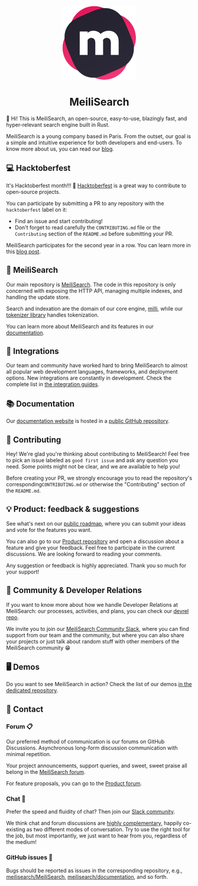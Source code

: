 <p align="center">
  <img src="https://raw.githubusercontent.com/meilisearch/devrel/main/assets/meilisearch-icon.svg" alt="MeiliSearch" width="200" height="200" />
</p>

<h1 align="center">MeiliSearch</h1>

👋  Hi! This is MeiliSearch, an open-source, easy-to-use, blazingly fast, and hyper-relevant search engine built in Rust.

MeiliSearch is a young company based in Paris. From the outset, our goal is a simple and intuitive experience for both developers and end-users. To know more about us, you can read our [blog](https://blog.meilisearch.com/).

## 💻 Hacktoberfest

It's Hacktoberfest month!!! 🥳 [Hacktoberfest](https://hacktoberfest.digitalocean.com/) is a great way to contribute to open-source projects. 

You can participate by submitting a PR to any repository with the `hacktoberfest` label on it:
- Find an issue and start contributing! 
- Don't forget to read carefully the `CONTRIBUTING.md` file or the `Contributing` section of the `README.md` before submitting your PR.

MeiliSearch participates for the second year in a row. You can learn more in this [blog post](https://blog.meilisearch.com/contribute-hacktoberfest-2021/). 



## 🔎 MeiliSearch

Our main repository is [MeiliSearch](https://github.com/meilisearch/MeiliSearch). The code in this repository is only concerned with  exposing the HTTP API, managing multiple indexes, and handling the update store.

Search and indexation are the domain of our core engine, [milli](https://github.com/meilisearch/milli/), while our [tokenizer library](https://github.com/meilisearch/Tokenizer) handles tokenization.

You can learn more about MeiliSearch and its features in our [documentation](https://docs.meilisearch.com). 


## 🔗 Integrations 

Our team and community have worked hard to bring MeiliSearch to almost all popular web development languages, frameworks, and deployment options. New integrations are constantly in development. Check the complete list in [the integration guides](https://github.com/meilisearch/integration-guides).

## 📚 Documentation 

Our [documentation website](https://docs.meilisearch.com) is hosted in a [public GitHub repository](https://github.com/meilisearch/documentation).

## 🤝 Contributing 

Hey! We're glad you're thinking about contributing to MeiliSearch! Feel free to pick an issue labeled as `good first issue` and  ask any question you need. Some points might not be clear, and we are available to help you!

Before creating your PR, we strongly encourage you to read the repository's corresponding`CONTRIBUTING.md` or otherwise the "Contributing" section of the `README.md`.

## 💡 Product: feedback & suggestions 

See what's next on our [public roadmap](https://roadmap.meilisearch.com/), where you can submit your ideas and vote for the features you want. 

You can also go to our [Product repository](https://github.com/meilisearch/product) and open a discussion about a feature and give your feedback. Feel free to participate in the current discussions. We are looking forward to reading your comments.

Any suggestion or feedback is highly appreciated. Thank you so much for your support!


## 🥰 Community & Developer Relations 

If you want to know more about how we handle Developer Relations at MeiliSearch: our processes, activities, and plans, you can check our [devrel repo](https://github.com/meilisearch/devrel).

We invite you to join our [MeiliSearch Community Slack](https://slack.meilisearch.com/), where you can find support from our team and the community, but where you can also share your projects or just talk about random stuff with other members of the MeiliSearch community 😁

## 🖥 Demos 

Do you want to see MeiliSearch in action? Check the list of our demos [in the dedicated repository](https://github.com/meilisearch/demos). 


## 💌 Contact


### Forum 📋

Our preferred method of communication is our forums on GitHub Discussions. Asynchronous long-form discussion communication with minimal repetition.

Your project announcements, support queries, and sweet, sweet praise all belong in the [MeiliSearch forum]((https://github.com/meilisearch/MeiliSearch/discussions)).


For feature proposals, you can go to the [Product forum](https://github.com/meilisearch/product/discussions).

### Chat 💬

Prefer the speed and fluidity of chat? Then join our [Slack community](https://slack.meilisearch.com/).

We think chat and forum discussions are [highly complementary](https://blog.discourse.org/2018/04/effectively-using-discourse-together-with-group-chat/), happily co-existing as two different modes of conversation. Try to use the right tool for the job, but most importantly, we just want to hear from you, regardless of the medium!

### GitHub issues 🔩

Bugs should be reported as issues in the corresponding repository, e.g., [meilisearch/MeiliSearch](https://github.com/meilisearch/MeiliSearch/issues), [meilisearch/documentation](https://github.com/meilisearch/documentation/issues), and so forth.
